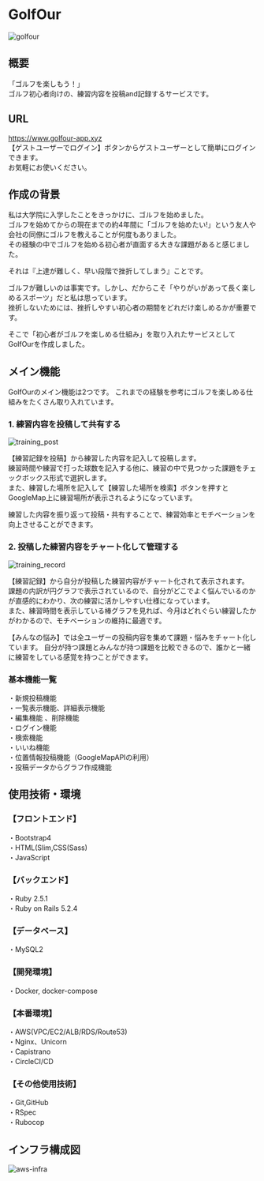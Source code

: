 # GolfOur
![golfour](https://user-images.githubusercontent.com/61932860/93550727-fe9fe300-f9a6-11ea-8f6d-8d1aadb53186.png)

## 概要
「ゴルフを楽しもう！」  
ゴルフ初心者向けの、練習内容を投稿and記録するサービスです。
## URL
https://www.golfour-app.xyz  
【ゲストユーザーでログイン】ボタンからゲストユーザーとして簡単にログインできます。   
お気軽にお使いください。  
## 作成の背景
私は大学院に入学したことをきっかけに、ゴルフを始めました。  
ゴルフを始めてからの現在までの約4年間に「ゴルフを始めたい!」という友人や会社の同僚にゴルフを教えることが何度もありました。  
その経験の中でゴルフを始める初心者が直面する大きな課題があると感じました。  

それは『上達が難しく、早い段階で挫折してしまう』ことです。

ゴルフが難しいのは事実です。しかし、だからこそ「やりがいがあって長く楽しめるスポーツ」だと私は思っています。  
挫折しないためには、挫折しやすい初心者の期間をどれだけ楽しめるかが重要です。  

そこで「初心者がゴルフを楽しめる仕組み」を取り入れたサービスとしてGolfOurを作成しました。  

## メイン機能
GolfOurのメイン機能は2つです。
これまでの経験を参考にゴルフを楽しめる仕組みをたくさん取り入れています。
### 1. 練習内容を投稿して共有する
![training_post](https://user-images.githubusercontent.com/61932860/93555601-6529fe80-f9b1-11ea-8d06-af7bc6815414.png)

【練習記録を投稿】から練習した内容を記入して投稿します。  
練習時間や練習で打った球数を記入する他に、練習の中で見つかった課題をチェックボックス形式で選択します。  
また、練習した場所を記入して【練習した場所を検索】ボタンを押すとGoogleMap上に練習場所が表示されるようになっています。  

練習した内容を振り返って投稿・共有することで、練習効率とモチベーションを向上させることができます。  

### 2. 投稿した練習内容をチャート化して管理する
![training_record](https://user-images.githubusercontent.com/61932860/93555615-707d2a00-f9b1-11ea-847e-09717fb426d8.png)

【練習記録】から自分が投稿した練習内容がチャート化されて表示されます。  
課題の内訳が円グラフで表示されているので、自分がどこでよく悩んでいるのかが直感的にわかり、次の練習に活かしやすい仕様になっています。  
また、練習時間を表示している棒グラフを見れば、今月はどれぐらい練習したかがわかるので、モチベーションの維持に最適です。  

【みんなの悩み】では全ユーザーの投稿内容を集めて課題・悩みをチャート化しています。
自分が持つ課題とみんなが持つ課題を比較できるので、誰かと一緒に練習をしている感覚を持つことができます。

### 基本機能一覧
・新規投稿機能  
・一覧表示機能、詳細表示機能  
・編集機能 、削除機能  
・ログイン機能  
・検索機能  
・いいね機能  
・位置情報投稿機能（GoogleMapAPIの利用）  
・投稿データからグラフ作成機能 

## 使用技術・環境
### 【フロントエンド】
・Bootstrap4  
・HTML(Slim,CSS(Sass)  
・JavaScript  

### 【バックエンド】
・Ruby 2.5.1  
・Ruby on Rails 5.2.4  

### 【データベース】
・MySQL2  

### 【開発環境】
・Docker, docker-compose  

### 【本番環境】
・AWS(VPC/EC2/ALB/RDS/Route53)  
・Nginx、Unicorn  
・Capistrano  
・CircleCI/CD  

### 【その他使用技術】
・Git,GitHub  
・RSpec  
・Rubocop  






 

## インフラ構成図
![aws-infra](https://user-images.githubusercontent.com/61932860/92693800-13fe8700-f381-11ea-95ad-2f2d7843f270.png) 
